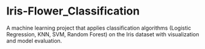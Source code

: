 # Iris-Flower_Classification
A machine learning project that applies classification algorithms (Logistic Regression, KNN, SVM, Random Forest) on the Iris dataset with visualization and model evaluation.   
